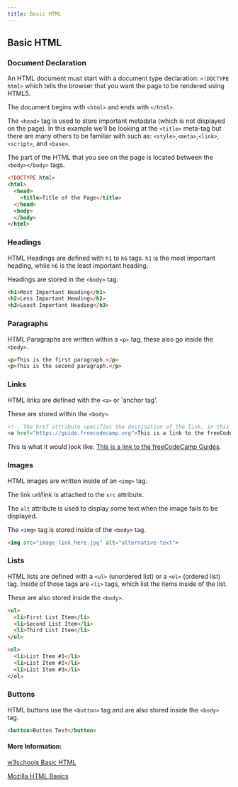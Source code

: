 ```yaml
---
title: Basic HTML
---
```


## Basic HTML

### Document Declaration
An HTML document must start with a document type declaration: ```<!DOCTYPE html>``` which tells the browser that you want the page to be rendered using HTML5.

The document begins with ```<html>``` and ends with ```</html>```.

The ```<head>``` tag is used to store important metadata (which is not displayed on the page). In this example we'll be looking at the ```<title>``` meta-tag but there are many others to be familiar with such as: ```<style>```,```<meta>```,```<link>```,```<script>```, and ```<base>```. 

The part of the HTML that you see on the page is located between the ```<body></body>``` tags.
```html
<!DOCTYPE html>
<html>
  <head>
    <title>Title of the Page</title>
  </head>
  <body>
  </body>
</html>
```
### Headings
HTML Headings are defined with ```h1``` to ```h6``` tags.
```h1``` is the most important heading, while ```h6``` is the least important heading.

Headings are stored in the ```<body>``` tag.
```html
<h1>Most Important Heading</h1>
<h2>Less Important Heading</h2>
<h3>Least Important Heading</h3>
```
### Paragraphs
HTML Paragraphs are written within a ```<p>``` tag, these also go inside the ```<body>```.
```html
<p>This is the first paragraph.</p>
<p>This is the second paragraph.</p>
```
### Links
HTML links are defined with the ```<a>``` or 'anchor tag'. 

These are stored within the ```<body>```.
```html
<!-- The href attribute specifies the destination of the link, in this case, the freeCodeCamp guide. The link text is written in between the <a></a> tags. -->
<a href="https://guide.freecodecamp.org">This is a link to the freeCodeCamp Guides</a>
```
This is what it would look like: [This is a link to the freeCodeCamp Guides](https://guide.freecodecamp.org).
### Images
HTML images are written inside of an ```<img>``` tag.

The link url/link is attached to the ```src``` attribute.

The ```alt``` attribute is used to display some text when the image fails to be displayed.

The ```<img>``` tag is stored inside of the ```<body>``` tag.
```html
<img src="image_link_here.jpg" alt="alternative-text">
```
### Lists
HTML lists are defined with a ```<ul>``` (unordered list) or a ```<ol>``` (ordered list) tag. Inside of those tags are ```<li>``` tags, which list the items inside of the list.

These are also stored inside the ```<body>```.
```html
<ul>
  <li>First List Item</li>
  <li>Second List Item</li>
  <li>Third List Item</li>
</ul>

<ol>
  <li>List Item #1</li>
  <li>List Item #2</li>
  <li>List Item #3</li>
</ol>
```
### Buttons
HTML buttons use the ```<button>``` tag and are also stored inside the ```<body>``` tag.
```html
<button>Button Text</button>
```
#### More Information:
[w3schools Basic HTML](https://www.w3schools.com/html/html_basic.asp)

[Mozilla HTML Basics](https://developer.mozilla.org/en-US/docs/Learn/Getting_started_with_the_web/HTML_basics)